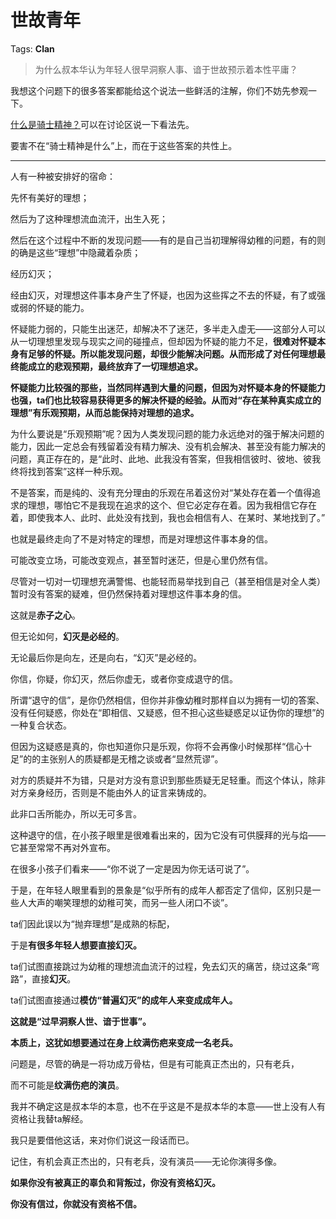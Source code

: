 # 世故青年

Tags: **Clan**

> 为什么叔本华认为年轻人很早洞察人事、谙于世故预示着本性平庸？



我想这个问题下的很多答案都能给这个说法一些鲜活的注解，你们不妨先参观一下。

[什么是骑士精神？](http://www.zhihu.com/question/21308055)可以在讨论区说一下看法先。

要害不在“骑士精神是什么”上，而在于这些答案的共性上。



---

人有一种被安排好的宿命：

先怀有美好的理想；

然后为了这种理想流血流汗，出生入死；

然后在这个过程中不断的发现问题——有的是自己当初理解得幼稚的问题，有的则的确是这些“理想”中隐藏着杂质；

经历幻灭；

经由幻灭，对理想这件事本身产生了怀疑，也因为这些挥之不去的怀疑，有了或强或弱的怀疑的能力。

怀疑能力弱的，只能生出迷茫，却解决不了迷茫，多半走入虚无——这部分人可以从一切理想里发现与现实之间的碰撞点，但却因为怀疑的能力不足，**很难对怀疑本身有足够的怀疑。所以能发现问题，却很少能解决问题。从而形成了对任何理想最终能成立的悲观预期，最终放弃了一切理想追求。**

**怀疑能力比较强的那些，当然同样遇到大量的问题，但因为对怀疑本身的怀疑能力也强，ta们也比较容易获得更多的解决怀疑的经验。从而对“存在某种真实成立的理想”有乐观预期，从而总能保持对理想的追求。**

为什么要说是“乐观预期”呢？因为人类发现问题的能力永远绝对的强于解决问题的能力，因此一定总会有残留着没有精力解决、没有机会解决、甚至没有能力解决的问题，真正存在的，是“此时、此地、此我没有答案，但我相信彼时、彼地、彼我终将找到答案”这样一种乐观。

不是答案，而是纯的、没有充分理由的乐观在吊着这份对“某处存在着一个值得追求的理想，哪怕它不是我现在追求的这个、但它必定存在着。因为我相信它存在着，即使我本人、此时、此处没有找到，我也会相信有人、在某时、某地找到了。”

也就是最终走向了不是对特定的理想，而是对理想这件事本身的信。

可能改变立场，可能改变观点，甚至暂时迷茫，但是心里仍然有信。

尽管对一切对一切理想充满警惕、也能轻而易举找到自己（甚至相信是对全人类）暂时没有答案的疑难，但仍然保持着对理想这件事本身的信。

这就是**赤子之心**。

但无论如何，**幻灭是必经的**。

无论最后你是向左，还是向右，“幻灭”是必经的。

你信，你疑，你幻灭，然后你虚无，或者你变成退守的信。

所谓“退守的信”，是你仍然相信，但你并非像幼稚时那样自以为拥有一切的答案、没有任何疑惑，你处在“即相信、又疑惑，但不担心这些疑惑足以证伪你的理想”的一种复合状态。

但因为这疑惑是真的，你也知道你只是乐观，你将不会再像小时候那样“信心十足”的的主张别人的质疑都是无稽之谈或者“显然荒谬”。

对方的质疑并不为错，只是对方没有意识到那些质疑无足轻重。而这个体认，除非对方亲身经历，否则是不能由外人的证言来铸成的。

此非口舌所能办，所以无可多言。

这种退守的信，在小孩子眼里是很难看出来的，因为它没有可供膜拜的光与焰——它甚至常常不再对外宣布。

在很多小孩子们看来——“你不说了一定是因为你无话可说了”。

于是，在年轻人眼里看到的景象是“似乎所有的成年人都否定了信仰，区别只是一些人大声的嘲笑理想的幼稚可笑，而另一些人闭口不谈”。

ta们因此误以为“抛弃理想”是成熟的标配，

于是**有很多年轻人想要直接幻灭。**

ta们试图直接跳过为幼稚的理想流血流汗的过程，免去幻灭的痛苦，绕过这条“弯路”，直接**幻灭**。

ta们试图直接通过**模仿“普遍幻灭”的成年人来变成成年人。**

**这就是“过早洞察人世、谙于世事”。**

**本质上，这犹如想要通过在身上纹满伤疤来变成一名老兵。**

问题是，尽管的确是一将功成万骨枯，但是有可能真正杰出的，只有老兵，

而不可能是**纹满伤疤的演员**。

  


我并不确定这是叔本华的本意，也不在乎这是不是叔本华的本意——世上没有人有资格让我替ta解经。

我只是要借他这话，来对你们说这一段话而已。

  


记住，有机会真正杰出的，只有老兵，没有演员——无论你演得多像。

**如果你没有被真正的辜负和背叛过，你没有资格幻灭。**

**你没有信过，你就没有资格不信。**



